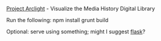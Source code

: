 [Project Arclight](http://projectarclight.org/) - Visualize the Media History Digital Library

Run the following:
npm install
grunt build

Optional: serve using something; might I suggest [flask](http://flask.pocoo.org/)?